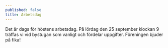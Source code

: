 ```yaml
---
published: false
title: Arbetsdag
---
```

Det är dags för höstens arbetsdag. På lördag den 25 september klockan 9 träffas vi vid bystugan som vanligt och fördelar uppgifter. Föreningen bjuder på fika!

